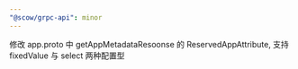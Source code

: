 ```yaml
---
"@scow/grpc-api": minor
---
```


修改 app.proto 中 getAppMetadataResoonse 的 ReservedAppAttribute, 支持 fixedValue 与 select 两种配置型

